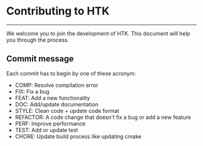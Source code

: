 # Contributing to HTK
---

We welcome you to join the development of HTK. This document will help you through the process.

## Commit message

Each commit has to begin by one of these acronym:
- COMP: Resolve compilation error
- FIX: Fix a bug
- FEAT: Add a new functionality
- DOC: Add/update documentation
- STYLE: Clean code + update code format
- REFACTOR: A code change that doesn't fix a bug or add a new feature
- PERF: Improve performance
- TEST: Add or update test
- CHORE: Update build process like updating cmake